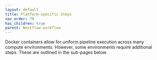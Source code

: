 ```yaml
---
layout: default
title: Platform-specific Steps
nav_order: 70
has_children: true
parent: Nextflow workflow
---
```


Docker containers allow for uniform pipeline execution across many compute environments. However, some environments require additional steps. These are outlined in the sub-pages below.
